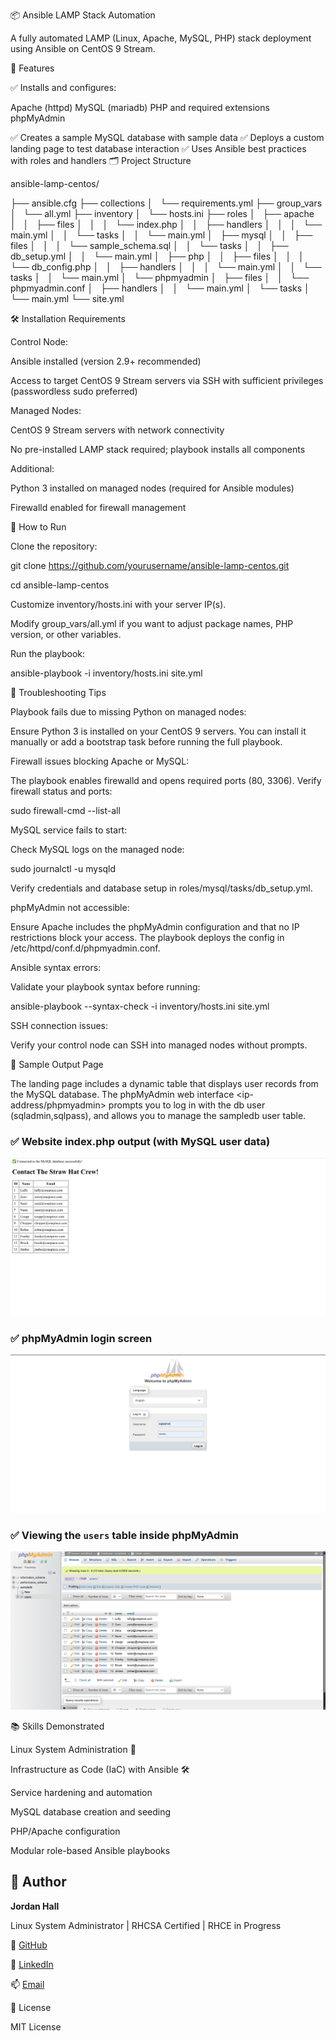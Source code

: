 📦 Ansible LAMP Stack Automation

A fully automated LAMP (Linux, Apache, MySQL, PHP) stack deployment using Ansible on CentOS 9 Stream.

🚀 Features

✅ Installs and configures:

Apache (httpd)
MySQL (mariadb)
PHP and required extensions
phpMyAdmin

✅ Creates a sample MySQL database with sample data
✅ Deploys a custom landing page to test database interaction
✅ Uses Ansible best practices with roles and handlers
🗂️ Project Structure

ansible-lamp-centos/

├── ansible.cfg
├── collections
│   └── requirements.yml
├── group_vars
│   └── all.yml
├── inventory
│   └── hosts.ini
├── roles
│   ├── apache
│   │   ├── files
│   │   │   └── index.php
│   │   ├── handlers
│   │   │   └── main.yml
│   │   └── tasks
│   │       └── main.yml
│   ├── mysql
│   │   ├── files
│   │   │   └── sample_schema.sql
│   │   └── tasks
│   │       ├── db_setup.yml
│   │       └── main.yml
│   ├── php
│   │   ├── files
│   │   │   └── db_config.php
│   │   ├── handlers
│   │   │   └── main.yml
│   │   └── tasks
│   │       └── main.yml
│   └── phpmyadmin
│       ├── files
│       │   └── phpmyadmin.conf
│       ├── handlers
│       │   └── main.yml
│       └── tasks
│           └── main.yml
└── site.yml


🛠️ Installation Requirements


Control Node:

Ansible installed (version 2.9+ recommended)

Access to target CentOS 9 Stream servers via SSH with sufficient privileges (passwordless sudo preferred)

Managed Nodes:

CentOS 9 Stream servers with network connectivity

No pre-installed LAMP stack required; playbook installs all components

Additional:

Python 3 installed on managed nodes (required for Ansible modules)

Firewalld enabled for firewall management


🚀 How to Run


Clone the repository:

git clone https://github.com/yourusername/ansible-lamp-centos.git

cd ansible-lamp-centos

Customize inventory/hosts.ini with your server IP(s).

Modify group_vars/all.yml if you want to adjust package names, PHP version, or other variables.

Run the playbook:

ansible-playbook -i inventory/hosts.ini site.yml


🐞 Troubleshooting Tips


Playbook fails due to missing Python on managed nodes:

Ensure Python 3 is installed on your CentOS 9 servers. You can install it manually or add a bootstrap task before running the full playbook.

Firewall issues blocking Apache or MySQL:

The playbook enables firewalld and opens required ports (80, 3306). Verify firewall status and ports:

sudo firewall-cmd --list-all

MySQL service fails to start:

Check MySQL logs on the managed node:

sudo journalctl -u mysqld

Verify credentials and database setup in roles/mysql/tasks/db_setup.yml.

phpMyAdmin not accessible:

Ensure Apache includes the phpMyAdmin configuration and that no IP restrictions block your access. The playbook deploys the config in /etc/httpd/conf.d/phpmyadmin.conf.

Ansible syntax errors:

Validate your playbook syntax before running:

ansible-playbook --syntax-check -i inventory/hosts.ini site.yml

SSH connection issues:

Verify your control node can SSH into managed nodes without prompts.


🧪 Sample Output Page


The landing page <ip-address> includes a dynamic table that displays user records from the MySQL database.
The phpMyAdmin web interface <ip-address/phpmyadmin> prompts you to log in with the db user (sqladmin,sqlpass), and allows you to manage the sampledb user table.

### ✅ Website index.php output (with MySQL user data)

![Website index.php output](screenshots/index-page.png)

### ✅ phpMyAdmin login screen

![phpMyAdmin login](screenshots/phpmyadmin-login.png)

### ✅ Viewing the `users` table inside phpMyAdmin

![phpMyAdmin users table](screenshots/phpmyadmin-users-table.png)



📚 Skills Demonstrated


Linux System Administration 🐧

Infrastructure as Code (IaC) with Ansible 🛠️

Service hardening and automation

MySQL database creation and seeding

PHP/Apache configuration

Modular role-based Ansible playbooks


## 👤 Author

**Jordan Hall**

Linux System Administrator | RHCSA Certified | RHCE in Progress

🔗 [GitHub](https://github.com/jordanhall-it)

💼 [LinkedIn](https://www.linkedin.com/in/jordanhall-it)

📫 [Email](jordanhall.it@gmail.com)



📜 License

MIT License

